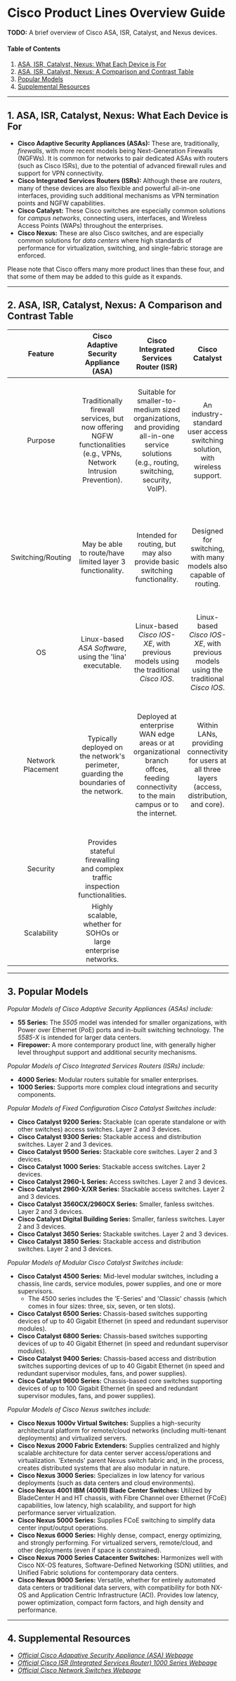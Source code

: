 # Cisco Product Lines Overview Guide

**TODO:** A brief overview of Cisco ASA, ISR, Catalyst, and Nexus devices.

#### Table of Contents

1. [ASA, ISR, Catalyst, Nexus: What Each Device is For](#uses)
2. [ASA, ISR, Catalyst, Nexus: A Comparison and Contrast Table](#table)
3. [Popular Models](#models)
4. [Supplemental Resources](#supplemental)

<hr />

## 1. <a name="uses">ASA, ISR, Catalyst, Nexus: What Each Device is For</a>

* **Cisco Adaptive Security Appliances (ASAs):** These are, traditionally, *firewalls*, with more recent models being Next-Generation Firewalls (NGFWs). It is common for networks to pair dedicated ASAs with routers (such as Cisco ISRs), due to the potential of advanced firewall rules and support for VPN connectivity.
* **Cisco Integrated Services Routers (ISRs):** Although these are *routers*, many of these devices are also flexible and powerful all-in-one interfaces, providing such additional mechanisms as VPN termination points and NGFW capabilities.
* **Cisco Catalyst:** These Cisco switches are especially common solutions for *campus networks*, connecting users, interfaces, and Wireless Access Points (WAPs) throughout the enterprises.
* **Cisco Nexus:** These are also Cisco switches, and are especially common solutions for *data centers* where high standards of performance for virtualization, switching, and single-fabric storage are enforced.

Please note that Cisco offers many more product lines than these four, and that some of them may be added to this guide as it expands.
  
<hr />

## 2. <a name="table">ASA, ISR, Catalyst, Nexus: A Comparison and Contrast Table</a>

| Feature | Cisco Adaptive Security Appliance (ASA) | Cisco Integrated Services Router (ISR) | Cisco Catalyst | Cisco Nexus |
| :-----: | :-----: | :-----: | :-----: | :-----: |
| Purpose | Traditionally firewall services, but now offering NGFW functionalities (e.g., VPNs, Network Intrusion Prevention). | Suitable for smaller-to-medium sized organizations, and providing all-in-one service solutions (e.g., routing, switching, security, VoIP). | An industry-standard user access switching solution, with wireless support. | Appropriate for large data center switching needs, with high scalability, massive storage potential, and support for complex virtualized images. |
| Switching/Routing | May be able to route/have limited layer 3 functionality. | Intended for routing, but may also provide basic switching functionality. | Designed for switching, with many models also capable of routing. | Provides high-level data center switching, with native support for Fibre Channel over Ethernet (FCoE) servicing. |
| OS | Linux-based *ASA Software*, using the 'lina' executable. | Linux-based *Cisco IOS-XE*, with previous models using the traditional *Cisco IOS*. | Linux-based *Cisco IOS-XE*, with previous models using the traditional *Cisco IOS*. | Linux-based *NX-OS*. |
| Network Placement | Typically deployed on the network's perimeter, guarding the boundaries of the network. | Deployed at enterprise WAN edge areas or at organizational branch offces, feeding connectivity to the main campus or to the internet. | Within LANs, providing connectivity for users at all three layers (access, distribution, and core). | Within data centers, providing connectivity to servers and high-density port access (allowing many devices to receive connectivity even within a small space). |
| Security | Provides stateful firewalling and complex traffic inspection functionalities. | | |
| Scalability | Highly scalable, whether for SOHOs or large enterprise networks. | | |

<hr />

## 3. <a name="models">Popular Models</a>

*Popular Models of Cisco Adaptive Security Appliances (ASAs) include:*

* **55 Series:** The *5505* model was intended for smaller organizations, with Power over Ethernet (PoE) ports and in-built switching technology. The *5585-X* is intended for larger data centers.
* **Firepower:** A more contemporary product line, with generally higher level throughput support and additional security mechanisms.

*Popular Models of Cisco Integrated Services Routers (ISRs) include:*

* **4000 Series:** Modular routers suitable for smaller enterprises.
* **1000 Series:** Supports more complex cloud integrations and security components.

*Popular Models of Fixed Configuration Cisco Catalyst Switches include:*

* **Cisco Catalyst 9200 Series:** Stackable (can operate standalone or with other switches) access switches. Layer 2 and 3 devices.
* **Cisco Catalyst 9300 Series:** Stackable access and distribution switches. Layer 2 and 3 devices.
* **Cisco Catalyst 9500 Series:** Stackable core switches. Layer 2 and 3 devices.
* **Cisco Catalyst 1000 Series:** Stackable access switches. Layer 2 devices.
* **Cisco Catalyst 2960-L Series:** Access switches. Layer 2 and 3 devices.
* **Cisco Catalyst 2960-X/XR Series:** Stackable access switches. Layer 2 and 3 devices.
* **Cisco Catalyst 3560CX/2960CX Series:** Smaller, fanless switches. Layer 2 and 3 devices.
* **Cisco Catalyst Digital Building Series:** Smaller, fanless switches. Layer 2 and 3 devices.
* **Cisco Catalyst 3650 Series:** Stackable switches. Layer 2 and 3 devices.
* **Cisco Catalyst 3850 Series:** Stackable access and distribution switches. Layer 2 and 3 devices.

*Popular Models of Modular Cisco Catalyst Switches include:*

* **Cisco Catalyst 4500 Series:** Mid-level modular switches, including a chassis, line cards, service modules, power supplies, and one or more supervisors.
  + The 4500 series includes the 'E-Series' and 'Classic' chassis (which comes in four sizes: three, six, seven, or ten slots).
* **Cisco Catalyst 6500 Series:** Chassis-based switches supporting devices of up to 40 Gigabit Ethernet (in speed and redundant supervisor modules).
* **Cisco Catalyst 6800 Series:** Chassis-based switches supporting devices of up to 40 Gigabit Ethernet (in speed and redundant supervisor modules).
* **Cisco Catalyst 9400 Series:** Chassis-based access and distribution switches supporting devices of up to 40 Gigabit Ethernet (in speed and redundant supervisor modules, fans, and power supplies).
* **Cisco Catalyst 9600 Series:** Chassis-based core switches supporting devices of up to 100 Gigabit Ethernet (in speed and redundant supervisor modules, fans, and power supplies).

*Popular Models of Cisco Nexus switches include:*

* **Cisco Nexus 1000v Virtual Switches:** Supplies a high-security architectural platform for remote/cloud networks (including multi-tenant deployments) and virtualized servers.
* **Cisco Nexus 2000 Fabric Extenders:** Supplies centralized and highly scalable architecture for data center server access/operations and virtualization. 'Extends' parent Nexus switch fabric and, in the process, creates distributed systems that are also modular in nature.
* **Cisco Nexus 3000 Series:** Specializes in low latency for various deployments (such as data centers and cloud environments).
* **Cisco Nexus 4001 IBM (4001I) Blade Center Switches:** Utilized by BladeCenter H and HT chassis, with Fibre Channel over Ethernet (FCoE) capabilities, low latency, high scalability, and support for high performance server virtualization.
* **Cisco Nexus 5000 Series:** Supplies FCoE switching to simplify data center input/output operations.
* **Cisco Nexus 6000 Series:** Highly dense, compact, energy optimizing, and strongly performing. For virtualized servers, remote/cloud, and other deployments (even if space is constrained).
* **Cisco Nexus 7000 Series Catacenter Switches:** Harmonizes well with Cisco NX-OS features, Software-Defined Networking (SDN) utilities, and Unified Fabric solutions for contemporary data centers.
* **Cisco Nexus 9000 Series:** Versatile, whether for entirely automated data centers or traditional data servers, with compatibility for both NX-OS and Application Centric Infrastructure (ACI). Provides low latency, power optimization, compact form factors, and high density and performance.
  
<hr />

## 4. <a name="supplemental">Supplemental Resources</a>

* *[Official Cisco Adapative Security Appliance (ASA) Webpage](https://www.cisco.com/site/us/en/products/security/firewalls/adaptive-security-appliance-asa-software/index.html)*
* *[Official Cisco ISR (Integrated Services Router) 1000 Series Webpage](https://www.cisco.com/site/us/en/products/networking/sdwan-routers/1000-series-integrated-services-routers-isr/index.html)*
* *[Official Cisco Network Switches Webpage](https://www.cisco.com/site/us/en/products/networking/switches/index.html)*
